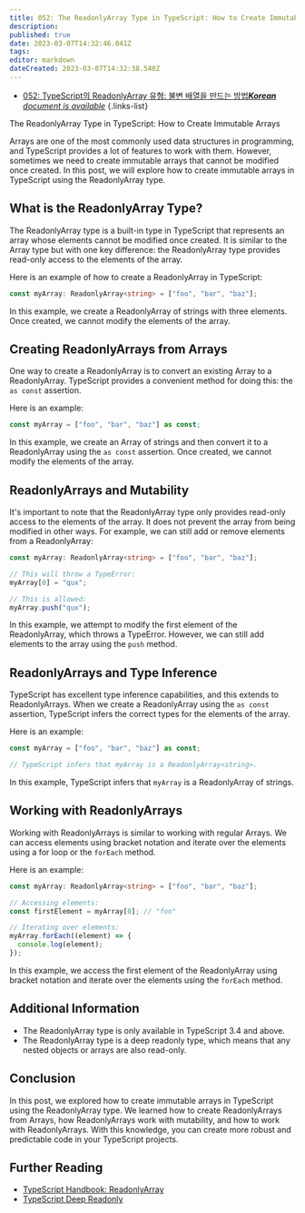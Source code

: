 ```yaml
---
title: 052: The ReadonlyArray Type in TypeScript: How to Create Immutable Arrays
description: 
published: true
date: 2023-03-07T14:32:46.041Z
tags: 
editor: markdown
dateCreated: 2023-03-07T14:32:38.540Z
---
```


- [052: TypeScript의 ReadonlyArray 유형: 불변 배열을 만드는 방법***Korean** document is available*](/ko/Knowledge-base/TypeScript/Learning/052-the-readonlyarray-type-in-typescript-how-to-create-immutable-arrays)
{.links-list}



The ReadonlyArray Type in TypeScript: How to Create Immutable Arrays

Arrays are one of the most commonly used data structures in programming, and TypeScript provides a lot of features to work with them. However, sometimes we need to create immutable arrays that cannot be modified once created. In this post, we will explore how to create immutable arrays in TypeScript using the ReadonlyArray type.

## What is the ReadonlyArray Type?

The ReadonlyArray type is a built-in type in TypeScript that represents an array whose elements cannot be modified once created. It is similar to the Array type but with one key difference: the ReadonlyArray type provides read-only access to the elements of the array.

Here is an example of how to create a ReadonlyArray in TypeScript:

```typescript
const myArray: ReadonlyArray<string> = ["foo", "bar", "baz"];
```

In this example, we create a ReadonlyArray of strings with three elements. Once created, we cannot modify the elements of the array.

## Creating ReadonlyArrays from Arrays

One way to create a ReadonlyArray is to convert an existing Array to a ReadonlyArray. TypeScript provides a convenient method for doing this: the `as const` assertion.

Here is an example:

```typescript
const myArray = ["foo", "bar", "baz"] as const;
```

In this example, we create an Array of strings and then convert it to a ReadonlyArray using the `as const` assertion. Once created, we cannot modify the elements of the array.

## ReadonlyArrays and Mutability

It's important to note that the ReadonlyArray type only provides read-only access to the elements of the array. It does not prevent the array from being modified in other ways. For example, we can still add or remove elements from a ReadonlyArray:

```typescript
const myArray: ReadonlyArray<string> = ["foo", "bar", "baz"];

// This will throw a TypeError:
myArray[0] = "qux";

// This is allowed:
myArray.push("qux");
```

In this example, we attempt to modify the first element of the ReadonlyArray, which throws a TypeError. However, we can still add elements to the array using the `push` method.

## ReadonlyArrays and Type Inference

TypeScript has excellent type inference capabilities, and this extends to ReadonlyArrays. When we create a ReadonlyArray using the `as const` assertion, TypeScript infers the correct types for the elements of the array.

Here is an example:

```typescript
const myArray = ["foo", "bar", "baz"] as const;

// TypeScript infers that myArray is a ReadonlyArray<string>.
```

In this example, TypeScript infers that `myArray` is a ReadonlyArray of strings.

## Working with ReadonlyArrays

Working with ReadonlyArrays is similar to working with regular Arrays. We can access elements using bracket notation and iterate over the elements using a for loop or the `forEach` method.

Here is an example:

```typescript
const myArray: ReadonlyArray<string> = ["foo", "bar", "baz"];

// Accessing elements:
const firstElement = myArray[0]; // "foo"

// Iterating over elements:
myArray.forEach((element) => {
  console.log(element);
});
```

In this example, we access the first element of the ReadonlyArray using bracket notation and iterate over the elements using the `forEach` method.

## Additional Information

- The ReadonlyArray type is only available in TypeScript 3.4 and above.
- The ReadonlyArray type is a deep readonly type, which means that any nested objects or arrays are also read-only.

## Conclusion

In this post, we explored how to create immutable arrays in TypeScript using the ReadonlyArray type. We learned how to create ReadonlyArrays from Arrays, how ReadonlyArrays work with mutability, and how to work with ReadonlyArrays. With this knowledge, you can create more robust and predictable code in your TypeScript projects.

## Further Reading

- [TypeScript Handbook: ReadonlyArray](https://www.typescriptlang.org/docs/handbook/release-notes/typescript-3-4.html#readonlyarrayt)
- [TypeScript Deep Readonly](https://devblogs.microsoft.com/typescript/announcing-typescript-3-4-rc/#deep-readonly)